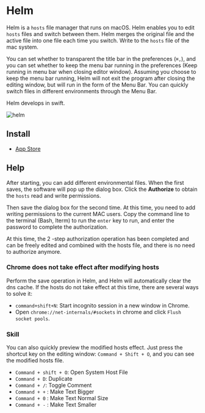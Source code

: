 # Helm

Helm is a `hosts` file manager that runs on macOS. Helm enables you to edit `hosts` files and switch between them. Helm merges the original file and the active file into one file each time you switch. Write to the `hosts` file of the mac system.

You can set whether to transparent the title bar in the preferences (`⌘,`), and you can set whether to keep the menu bar running in the preferences (Keep running in menu bar when closing editor window). Assuming you choose to keep the menu bar running, Helm will not exit the program after closing the editing window, but will run in the form of the Menu Bar. You can quickly switch files in different environments through the Menu Bar.

Helm develops in swift.

![helm](https://github.com/leibnizli/Helm/assets/1193966/79e0641e-c107-4510-a2c3-e8def0d644c4)

## Install

* <a href="https://apps.apple.com/cn/app/id1099472017">App Store</a>

## Help

After starting, you can add different environmental files. When the first saves, the software will pop up the dialog box. Click the **Authorize** to obtain the `hosts` read and write permissions.

Then save the dialog box for the second time. At this time, you need to add writing permissions to the current MAC users. Copy the command line to the terminal (Bash, Iterm) to run the `enter` key to run, and enter the password to complete the authorization.

At this time, the 2 -step authorization operation has been completed and can be freely edited and combined with the hosts file, and there is no need to authorize anymore.

### Chrome does not take effect after modifying hosts

Perform the save operation in Helm, and Helm will automatically clear the dns cache. If the hosts do not take effect at this time, there are several ways to solve it:

* `command+shift+N`: Start incognito session in a new window in Chrome.
* Open `chrome://net-internals/#sockets` in chrome and click `Flush socket pools`.

### Skill

You can also quickly preview the modified hosts effect. Just press the shortcut key on the editing window: `Command + Shift + O`, and you can see the modified hosts file.

* `Command + shift + O`: Open System Host File
* `Command + D`: Duplicate
* `Command + /`: Toggle Comment
* `Command + +` : Make Text Bigger
* `Command + 0` : Make Text Normal Size
* `Command + -` : Make Text Smaller
